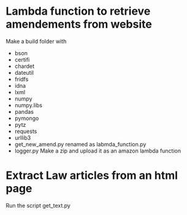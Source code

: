# Lambda function to retrieve amendements from website

Make a build folder with
  * bson
  * certifi
  * chardet
  * dateutil
  * fridfs
  * idna
  * lxml
  * numpy
  * numpy.libs
  * pandas
  * pymongo
  * pytz
  * requests
  * urllib3
  * get_new_amend.py renamed as labmda_function.py
  * logger.py
Make a zip and upload it as an amazon lambda function

# Extract Law articles from an html page

Run the script get_text.py